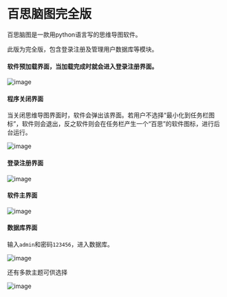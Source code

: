# 百思脑图完全版

百思脑图是一款用python语言写的思维导图软件。

此版为完全版，包含登录注册及管理用户数据库等模块。

#### 软件预加载界面，当加载完成时就会进入登录注册界面。

![image](https://github.com/MarsperL/baisi-Brainmap/assets/81470896/83b2513a-8a40-4f58-9e1e-960cc1fc1277)

#### 程序关闭界面

当关闭思维导图界面时，软件会弹出该界面。若用户不选择“最小化到任务栏图标”，软件则会退出，反之软件则会在任务栏产生一个“百思”的软件图标，进行后台运行。

![image](https://github.com/MarsperL/baisi-Brainmap/assets/81470896/7a4211e8-47d0-456b-b318-1b63c64dabe7)

#### 登录注册界面

![image](https://github.com/MarsperL/baisi-Brainmap/assets/81470896/2a6cd7f2-d64b-4ce2-aec7-495e87c55fac)

#### 软件主界面

![image](https://github.com/MarsperL/baisi-Brainmap/assets/81470896/04f032f6-09d5-4ca2-ab2e-72bf8b5fc314)

#### 数据库界面

输入`admin`和密码`123456`，进入数据库。

![image](https://github.com/MarsperL/baisi-Brainmap/assets/81470896/94ae9896-7711-4858-93f1-6c749a4e9b3a)

还有多款主题可供选择

![image](https://github.com/MarsperL/baisi-Brainmap/assets/81470896/f7e8e29e-a07f-492c-8066-713f510ed6ba)

